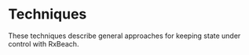 # Techniques

These techniques describe general approaches for keeping state under control
with RxBeach.